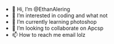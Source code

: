 - 👋 Hi, I’m @EthanAlering
- 👀 I’m interested in coding and what not
- 🌱 I’m currently learning photoshop
- 💞️ I’m looking to collaborate on Apcsp
- 📫 How to reach me email lolz

<!---
EthanAlering/EthanAlering is a ✨ special ✨ repository because its `README.md` (this file) appears on your GitHub profile.
You can click the Preview link to take a look at your changes.
--->
